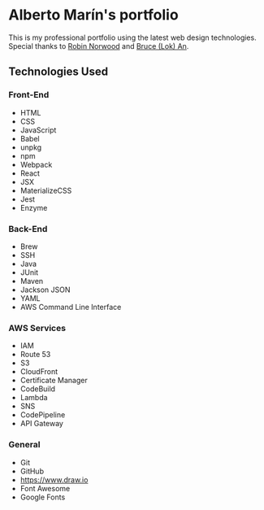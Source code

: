 # Alberto Marín's portfolio

This is my professional portfolio using the latest web design technologies.
Special thanks to [Robin Norwood](https://acloud.guru/learn/serverless-portfolio-with-react "Create a Serverless Portfolio with AWS and React") and [Bruce (Lok) An](https://github.com/brucean52/create-react-portfolio "A simple portfolio template using React and Material-Design").


## Technologies Used

### Front-End
* HTML
* CSS
* JavaScript
* Babel
* unpkg
* npm
* Webpack
* React
* JSX
* MaterializeCSS
* Jest
* Enzyme

### Back-End
* Brew
* SSH
* Java
* JUnit
* Maven
* Jackson JSON
* YAML
* AWS Command Line Interface

### AWS Services
* IAM
* Route 53
* S3
* CloudFront
* Certificate Manager
* CodeBuild
* Lambda
* SNS
* CodePipeline
* API Gateway

### General
* Git
* GitHub
* https://www.draw.io
* Font Awesome
* Google Fonts